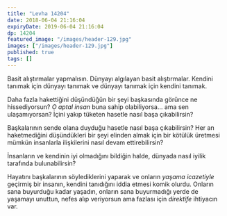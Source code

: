 ```yaml
---
title: "Levha 14204"
date: 2018-06-04 21:16:04
expiryDate: 2019-06-04 21:16:04
dp: 14204
featured_image: "/images/header-129.jpg"
images: ["/images/header-129.jpg"]
published: true
tags: []
---
```




Basit alıştırmalar yapmalısın. Dünyayı algılayan basit alıştırmalar. Kendini tanımak için dünyayı tanımak ve dünyayı tanımak için kendini tanımak.

Daha fazla hakettiğini düşündüğün bir şeyi başkasında görünce ne hissediyorsun? *O aptal insan* buna sahip olabiliyorsa… ama sen ulaşamıyorsan? İçini yakıp tüketen hasetle nasıl başa çıkabilirsin?

Başkalarının sende olana duyduğu hasetle nasıl başa çıkabilirsin? Her an haketmediğini düşündükleri bir şeyi elinden almak için bir kötülük üretmesi mümkün insanlarla ilişkilerini nasıl devam ettirebilirsin?

İnsanların ve kendinin iyi olmadığını bildiğin halde, dünyada nasıl iyilik tarafında bulunabilirsin? 

Hayatını başkalarının söylediklerini yaparak ve onların *yaşama icazetiyle* geçirmiş bir insanın, kendini tanıdığını iddia etmesi komik olurdu. Onların sana buyurduğu kadar yaşadın, onların sana buyurmadığı yerde de yaşamayı unuttun, nefes alıp veriyorsun ama fazlası için *direktife* ihtiyacın var. 

 

